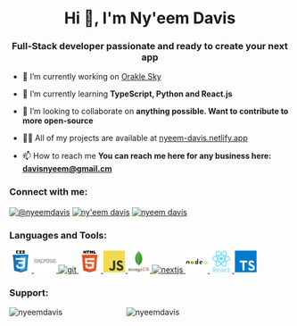 <h1 align="center">Hi 👋, I'm Ny'eem Davis</h1>
<h3 align="center">Full-Stack developer passionate and ready to create your next app</h3>

- 🔭 I’m currently working on [Orakle Sky](https://github.com/NyeemDavis/OrakleSky/blob/main/README.md)

- 🌱 I’m currently learning **TypeScript, Python and React.js**

- 👯 I’m looking to collaborate on **anything possible. Want to contribute to more open-source**

- 👨‍💻 All of my projects are available at [nyeem-davis.netlify.app](nyeem-davis.netlify.app)

- 📫 How to reach me **You can reach me here for any business here: davisnyeem@gmail.cm**

<h3 align="left">Connect with me:</h3>
<p align="left">
<a href="https://dev.to/@nyeemdavis" target="blank"><img align="center" src="https://raw.githubusercontent.com/rahuldkjain/github-profile-readme-generator/master/src/images/icons/Social/devto.svg" alt="@nyeemdavis" height="30" width="40" /></a>
<a href="https://linkedin.com/in/ny'eem davis" target="blank"><img align="center" src="https://raw.githubusercontent.com/rahuldkjain/github-profile-readme-generator/master/src/images/icons/Social/linked-in-alt.svg" alt="ny'eem davis" height="30" width="40" /></a>
<a href="https://stackoverflow.com/users/nyeem davis" target="blank"><img align="center" src="https://raw.githubusercontent.com/rahuldkjain/github-profile-readme-generator/master/src/images/icons/Social/stack-overflow.svg" alt="nyeem davis" height="30" width="40" /></a>
</p>

<h3 align="left">Languages and Tools:</h3>
<p align="left"> <a href="https://www.w3schools.com/css/" target="_blank" rel="noreferrer"> <img src="https://raw.githubusercontent.com/devicons/devicon/master/icons/css3/css3-original-wordmark.svg" alt="css3" width="40" height="40"/> </a> <a href="https://expressjs.com" target="_blank" rel="noreferrer"> <img src="https://raw.githubusercontent.com/devicons/devicon/master/icons/express/express-original-wordmark.svg" alt="express" width="40" height="40"/> </a> <a href="https://git-scm.com/" target="_blank" rel="noreferrer"> <img src="https://www.vectorlogo.zone/logos/git-scm/git-scm-icon.svg" alt="git" width="40" height="40"/> </a> <a href="https://www.w3.org/html/" target="_blank" rel="noreferrer"> <img src="https://raw.githubusercontent.com/devicons/devicon/master/icons/html5/html5-original-wordmark.svg" alt="html5" width="40" height="40"/> </a> <a href="https://developer.mozilla.org/en-US/docs/Web/JavaScript" target="_blank" rel="noreferrer"> <img src="https://raw.githubusercontent.com/devicons/devicon/master/icons/javascript/javascript-original.svg" alt="javascript" width="40" height="40"/> </a> <a href="https://www.mongodb.com/" target="_blank" rel="noreferrer"> <img src="https://raw.githubusercontent.com/devicons/devicon/master/icons/mongodb/mongodb-original-wordmark.svg" alt="mongodb" width="40" height="40"/> </a> <a href="https://nextjs.org/" target="_blank" rel="noreferrer"> <img src="https://cdn.worldvectorlogo.com/logos/nextjs-2.svg" alt="nextjs" width="40" height="40"/> </a> <a href="https://nodejs.org" target="_blank" rel="noreferrer"> <img src="https://raw.githubusercontent.com/devicons/devicon/master/icons/nodejs/nodejs-original-wordmark.svg" alt="nodejs" width="40" height="40"/> </a> <a href="https://reactjs.org/" target="_blank" rel="noreferrer"> <img src="https://raw.githubusercontent.com/devicons/devicon/master/icons/react/react-original-wordmark.svg" alt="react" width="40" height="40"/> </a> <a href="https://www.typescriptlang.org/" target="_blank" rel="noreferrer"> <img src="https://raw.githubusercontent.com/devicons/devicon/master/icons/typescript/typescript-original.svg" alt="typescript" width="40" height="40"/> </a> </p>

<h3 align="left">Support:</h3>
<p><a href="https://www.buymeacoffee.com/nyeemdavis"> <img align="left" src="https://cdn.buymeacoffee.com/buttons/v2/default-yellow.png" height="50" width="210" alt="nyeemdavis" /></a><a href="https://ko-fi.com/nyeemdavis"> <img align="left" src="https://cdn.ko-fi.com/cdn/kofi3.png?v=3" height="50" width="210" alt="nyeemdavis" /></a></p><br><br>


